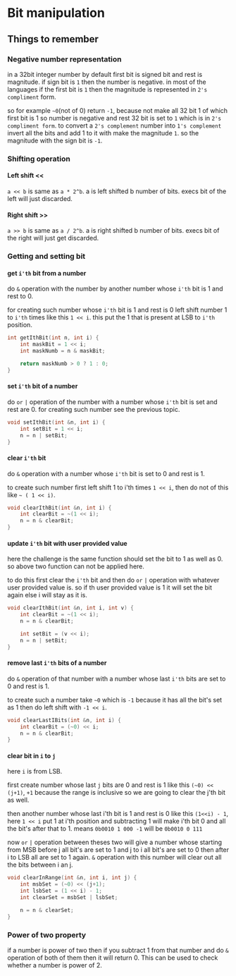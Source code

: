 # Bit manipulation

## Things to remember

### Negative number representation

in a 32bit integer number by default first bit is signed bit and rest is magnitude. if sign bit is `1` then the number is negative. in most of the languages if the first bit is `1` then the magnitude is represented in `2's compliment` form.

so for example `~0`(not of 0) return `-1`, because not make all 32 bit 1 of which first bit is 1 so number is negative and rest 32 bit is set to `1` which is in `2's compliment form`. to convert a `2's complement` number into `1's complement` invert all the bits and add 1 to it with make the magnitude `1`. so the magnitude with the sign bit is `-1`.

### Shifting operation

#### Left shift <<

`a << b` is same as `a * 2^b`. a is left shifted b number of bits. execs bit of the left will just discarded.

#### Right shift >>

`a >> b` is same as `a / 2^b`. a is right shifted b number of bits. execs bit of the right will just get discarded.

### Getting and setting bit

#### get `i'th` bit from a number

do `&` operation with the number by another number whose `i'th` bit is 1 and rest to 0.

for creating such number whose `i'th` bit is 1 and rest is 0 left shift number 1 to `i'th` times like this `1 << i`. this put the 1 that is present at LSB to `i'th` position.

```c++
int getIthBit(int n, int i) {
    int maskBit = 1 << i;
    int maskNumb = n & maskBit;

    return maskNumb > 0 ? 1 : 0;
}
```

#### set `i'th` bit of a number

do `or` `|` operation of the number with a number whose `i'th` bit is set and rest are 0. for creating such number see the previous topic.

```c++
void setIthBit(int &n, int i) {
    int setBit = 1 << i;
    n = n | setBit;
}
```

#### clear `i'th` bit

do `&` operation with a number whose `i'th` bit is set to 0 and rest is 1.

to create such number first left shift 1 to i'th times `1 << i`, then do not of this like `~ ( 1 << i)`.

```c++
void clearIthBit(int &n, int i) {
    int clearBit = ~(1 << i);
    n = n & clearBit;
}
```

#### update `i'th` bit with user provided value

here the challenge is the same function should set the bit to 1 as well as 0. so above two function can not be applied here.

to do this first clear the `i'th` bit and then do `or` `|` operation with whatever user provided value is. so if th user provided value is 1 it will set the bit again else i will stay as it is.

```c++
void clearIthBit(int &n, int i, int v) {
    int clearBit = ~(1 << i);
    n = n & clearBit;

    int setBit = (v << i);
    n = n | setBit;
}
```

#### remove last `i'th` bits of a number

do `&` operation of that number with a number whose last `i'th` bits are set to 0 and rest is 1.

to create such a number take `~0` which is `-1` because it has all the bit's set as 1 then do left shift with `-1 << i`.

```c++
void clearLastIBits(int &n, int i) {
    int clearBit = (~0) << i;
    n = n & clearBit;
}
```

#### clear bit in `i` to `j`

here `i` is from LSB.

first create number whose last `j` bits are 0 and rest is 1 like this `(~0) << (j+1)`, `+1` because the range is inclusive so we are going to clear the j'th bit as well.

then another number whose last i'th bit is 1 and rest is 0 like this `(1<<i) - 1`, here `1 << i` put 1 at i'th position and subtracting 1 will make i'th bit 0 and all the bit's after that to 1.  means `0b0010 1 000 -1` will be `0b0010 0 111`

now `or` `|` operation between theses two will give a number whose starting from MSB before j all bit's are set to 1 and j to i all bit's are set to 0 then after i to LSB all are set to 1 again. `&` operation with this number will clear out all the bits between i an j.

```c++
void clearInRange(int &n, int i, int j) {
    int msbSet = (~0) << (j+1);
    int lsbSet = (1 << i) - 1;
    int clearSet = msbSet | lsbSet;

    n = n & clearSet;
}
```

### Power of two property

if a number is power of two then if you subtract 1 from that number and do `&` operation of both of them then it will return 0. This can be used to check whether a number is power of 2.
